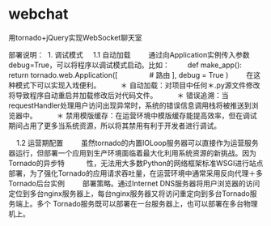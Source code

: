 # webchat
用tornado+jQuery实现WebSocket聊天室

部署说明：
  1. 调试模式
     1.1 自动加载
         通过向Application实例传入参数debug=True，可以将程序以调试模式启动。比如：
         def make_app():
             return tornado.web.Application([
                # 路由
                ],
                debug = True
              )
         在这种模式下可以实现入戏便利。
          ＊ 自动加载：对项目中任何＊.py源文件修改将导致程序自动重启并加载修改后对代码文件。
          ＊ 错误追溯：当requestHandler处理用户访问出现异常时，系统的错误信息调用栈将被推送到浏览器中。
          ＊ 禁用模版缓存：在运营环境中模版缓存能提高效率，但在调试期间占用了更多当系统资源，所以将其禁用有利于开发者进行调试。
          
     1.2 运营期配置
         虽然tornado的内置IOLoop服务器可以直接作为运营服务器运行，但部署一个应用到生产环境面临着最大化利用系统资源的新挑战。因为Tornado的异步特            性，无法用大多数Python的网络框架标准WSGI进行站点部署，为了强化Tornado的应用请求吞吐量，在运营环境中通常采用反向代理＋多 Tornado后台实例          部署策略。通过Internet DNS服务器将用户浏览器的访问定位到多台nginx服务器上，每台nginx服务器又将访问重定向到多台Tornado服务端上。多个              Tornado服务既可以部署在一台服务器上，也可以部署在多台物理机上。
